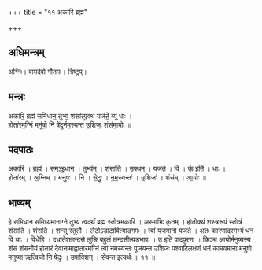 +++
title = "११ अकारि ब्रह्म"

+++
## अधिमन्त्रम्
अग्निः। वामदेवो गौतमः। त्रिष्टुप्।

## मन्त्रः
अका॑रि॒ ब्रह्म॑ समिधान॒ तुभ्यं॒ शंसा॑त्यु॒क्थं यज॑ते॒ व्यू॑ धाः ।  
होता॑रम॒ग्निं मनु॑षो॒ नि षे॑दुर्नम॒स्यन्त॑ उ॒शिजः॒ शंस॑मा॒योः ॥

## पदपाठः
अका॑रि । ब्रह्म॑ । स॒म्ऽइ॒धा॒न॒ । तुभ्य॑म् । शंसा॑ति । उ॒क्थम् । यज॑ते । वि । ऊं॒ इति॑ । धाः॒ ।  
होता॑रम् । अ॒ग्निम् । मनु॑षः । नि । से॒दुः॒ । न॒म॒स्यन्तः॑ । उ॒शिजः॑ । शंस॑म् । आ॒योः ॥

## भाष्यम्
हे समिधान समिध्यमानाग्ने तुभ्यं त्वदर्थं ब्रह्म स्तोत्रमकारि । अस्माभिः कृतम् । होतोक्थं शस्त्ररूपं स्तोत्रं शंसाति । शंसति । शन्सु स्तुतौ । लेटोऽडाटावित्याडगमः । त्वां यजमानो यजते । अतः कारणादस्मभ्यं धनं वि धाः । विधेहि । दधातेश्छान्दसे लुङि बहुलं छन्दसीत्यडभावः । उ इति पादपुरणः । किञ्च आयोर्मनुष्यस्य शंसं शंसनीयं होतारं देवानामाह्वातारमग्निं त्वां नमस्यन्तः पूजयन्त उशिजः पश्वादिलक्षणं धनं कामयमाना मनुषो मनुष्या ऋत्विजो नि षेदुः । उपाविशन् । सेवन्त इत्यर्थः ॥ ११ ॥